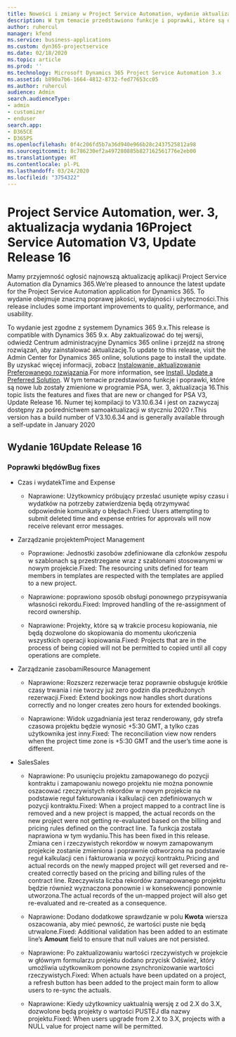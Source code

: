 ```yaml
---
title: Nowości i zmiany w Project Service Automation, wydanie aktualizacji 16, wer. 3
description: W tym temacie przedstawiono funkcje i poprawki, które są dostepne w programie Project Service Automation, aktualizacja 16, wer. 3.
author: ruhercul
manager: kfend
ms.service: business-applications
ms.custom: dyn365-projectservice
ms.date: 02/18/2020
ms.topic: article
ms.prod: ''
ms.technology: Microsoft Dynamics 365 Project Service Automation 3.x
ms.assetid: b890a7b6-1664-4812-8732-fed77653cc05
ms.author: ruhercul
audience: Admin
search.audienceType:
- admin
- customizer
- enduser
search.app:
- D365CE
- D365PS
ms.openlocfilehash: 0f4c206fd5b7a36d940e966b28c2437525812a98
ms.sourcegitcommit: 8c786230ef2a497280885b827162561776e2eb00
ms.translationtype: HT
ms.contentlocale: pl-PL
ms.lasthandoff: 03/24/2020
ms.locfileid: "3754322"
---
```

# <a name="project-service-automation-v3-update-release-16"></a><span data-ttu-id="363b9-103">Project Service Automation, wer. 3, aktualizacja wydania 16</span><span class="sxs-lookup"><span data-stu-id="363b9-103">Project Service Automation V3, Update Release 16</span></span>
<span data-ttu-id="363b9-104">Mamy przyjemność ogłosić najnowszą aktualizację aplikacji Project Service Automation dla Dynamics 365.</span><span class="sxs-lookup"><span data-stu-id="363b9-104">We’re pleased to announce the latest update for the Project Service Automation application for Dynamics 365.</span></span> <span data-ttu-id="363b9-105">To wydanie obejmuje znaczną poprawę jakości, wydajności i użyteczności.</span><span class="sxs-lookup"><span data-stu-id="363b9-105">This release includes some important improvements to quality, performance, and usability.</span></span>

<span data-ttu-id="363b9-106">To wydanie jest zgodne z systemem Dynamics 365 9.x.</span><span class="sxs-lookup"><span data-stu-id="363b9-106">This release is compatible with Dynamics 365 9.x.</span></span> <span data-ttu-id="363b9-107">Aby zaktualizować do tej wersji, odwiedź Centrum administracyjne Dynamics 365 online i przejdź na stronę rozwiązań, aby zainstalować aktualizację.</span><span class="sxs-lookup"><span data-stu-id="363b9-107">To update to this release, visit the Admin Center for Dynamics 365 online, solutions page to install the update.</span></span> <span data-ttu-id="363b9-108">By uzyskać więcej informacji, zobacz [Instalowanie, aktualizowanie Preferowanego rozwiązania](https://docs.microsoft.com/dynamics365/project-service/upgrade-psa-home-page).</span><span class="sxs-lookup"><span data-stu-id="363b9-108">For more information, see [Install, Update a Preferred Solution](https://docs.microsoft.com/dynamics365/project-service/upgrade-psa-home-page).</span></span> <span data-ttu-id="363b9-109">W tym temacie przedstawiono funkcje i poprawki, które są nowe lub zostały zmienione w programie PSA, wer. 3, aktualizacja 16.</span><span class="sxs-lookup"><span data-stu-id="363b9-109">This topic lists the features and fixes that are new or changed for PSA V3, Update Release 16.</span></span> <span data-ttu-id="363b9-110">Numer tej kompilacji to V3.10.6.34 i jest on zazwyczaj dostępny za pośrednictwem samoaktualizacji w styczniu 2020 r.</span><span class="sxs-lookup"><span data-stu-id="363b9-110">This version has a build number of V3.10.6.34 and is generally available through a self-update in January 2020</span></span>

## <a name="update-release-16"></a><span data-ttu-id="363b9-111">Wydanie 16</span><span class="sxs-lookup"><span data-stu-id="363b9-111">Update Release 16</span></span>

### <a name="bug-fixes"></a><span data-ttu-id="363b9-112">Poprawki błędów</span><span class="sxs-lookup"><span data-stu-id="363b9-112">Bug fixes</span></span>

-   <span data-ttu-id="363b9-113">Czas i wydatek</span><span class="sxs-lookup"><span data-stu-id="363b9-113">Time and Expense</span></span>

    -   <span data-ttu-id="363b9-114">Naprawione: Użytkownicy próbujący przesłać usunięte wpisy czasu i wydatków na potrzeby zatwierdzenia będą otrzymywać odpowiednie komunikaty o błędach.</span><span class="sxs-lookup"><span data-stu-id="363b9-114">Fixed: Users attempting to submit deleted time and expense entries for approvals will now receive relevant error messages.</span></span>

-   <span data-ttu-id="363b9-115">Zarządzanie projektem</span><span class="sxs-lookup"><span data-stu-id="363b9-115">Project Management</span></span>

    -   <span data-ttu-id="363b9-116">Poprawione: Jednostki zasobów zdefiniowane dla członków zespołu w szablonach są przestrzegane wraz z szablonami stosowanymi w nowym projekcie.</span><span class="sxs-lookup"><span data-stu-id="363b9-116">Fixed: The resourcing units defined for team members in templates are respected with the templates are applied to a new project.</span></span>

    -   <span data-ttu-id="363b9-117">Naprawione: poprawiono sposób obsługi ponownego przypisywania własności rekordu.</span><span class="sxs-lookup"><span data-stu-id="363b9-117">Fixed: Improved handling of the re-assignment of record ownership.</span></span>

    -   <span data-ttu-id="363b9-118">Naprawione: Projekty, które są w trakcie procesu kopiowania, nie będą dozwolone do skopiowania do momentu ukończenia wszystkich operacji kopiowania.</span><span class="sxs-lookup"><span data-stu-id="363b9-118">Fixed: Projects that are in the process of being copied will not be permitted to copied until all copy operations are complete.</span></span>

-   <span data-ttu-id="363b9-119">Zarządzanie zasobami</span><span class="sxs-lookup"><span data-stu-id="363b9-119">Resource Management</span></span>

    -   <span data-ttu-id="363b9-120">Naprawione: Rozszerz rezerwacje teraz poprawnie obsługuje krótkie czasy trwania i nie tworzy już zero godzin dla przedłużonych rezerwacji.</span><span class="sxs-lookup"><span data-stu-id="363b9-120">Fixed: Extend bookings now handles short durations correctly and no longer creates zero hours for extended bookings.</span></span>

    -   <span data-ttu-id="363b9-121">Naprawione: Widok uzgadniania jest teraz renderowany, gdy strefa czasowa projektu będzie wynosić +5:30 GMT, a tylko czas użytkownika jest inny.</span><span class="sxs-lookup"><span data-stu-id="363b9-121">Fixed: The reconciliation view now renders when the project time zone is +5:30 GMT and the user’s time aone is different.</span></span>

-   <span data-ttu-id="363b9-122">Sales</span><span class="sxs-lookup"><span data-stu-id="363b9-122">Sales</span></span>

    -   <span data-ttu-id="363b9-123">Naprawione: Po usunięciu projektu zamapowanego do pozycji kontraktu i zamapowaniu nowego projektu nie można ponownie oszacować rzeczywistych rekordów w nowym projekcie na podstawie reguł fakturowania i kalkulacji cen zdefiniowanych w pozycji kontraktu.</span><span class="sxs-lookup"><span data-stu-id="363b9-123">Fixed: When a project mapped to a contract line is removed and a new project is mapped, the actual records on the new project were not getting re-evaluated based on the billing and pricing rules defined on the contract line.</span></span> <span data-ttu-id="363b9-124">Ta funkcja została naprawiona w tym wydaniu.</span><span class="sxs-lookup"><span data-stu-id="363b9-124">This has been fixed in this release.</span></span> <span data-ttu-id="363b9-125">Zmiana cen i rzeczywistych rekordów w nowym zamapowanym projekcie zostanie zmieniona i poprawnie odtworzona na podstawie reguł kalkulacji cen i fakturowania w pozycji kontraktu.</span><span class="sxs-lookup"><span data-stu-id="363b9-125">Pricing and actual records on the newly mapped project will get reversed and re-created correctly based on the pricing and billing rules of the contract line.</span></span> <span data-ttu-id="363b9-126">Rzeczywista liczba rekordów zamapowanego projektu będzie również wyznaczona ponownie i w konsekwencji ponownie utworzona.</span><span class="sxs-lookup"><span data-stu-id="363b9-126">The actual records of the un-mapped project will also get re-evaluated and re-created as a consequence.</span></span>

    -   <span data-ttu-id="363b9-127">Naprawione: Dodano dodatkowe sprawdzanie w polu **Kwota** wiersza oszacowania, aby mieć pewność, że wartości puste nie będą utrwalone.</span><span class="sxs-lookup"><span data-stu-id="363b9-127">Fixed: Additional validation has been added to an estimate line’s **Amount** field to ensure that null values are not persisted.</span></span>

    -   <span data-ttu-id="363b9-128">Naprawione: Po zaktualizowaniu wartości rzeczywistych w projekcie w głównym formularzu projektu dodano przycisk Odśwież, który umożliwia użytkownikom ponowne zsynchronizowanie wartości rzeczywistych.</span><span class="sxs-lookup"><span data-stu-id="363b9-128">Fixed: When actuals have been updated on a project, a refresh button has been added to the project main form to allow users to re-sync the actuals.</span></span>

    -   <span data-ttu-id="363b9-129">Naprawione: Kiedy użytkownicy uaktualnią wersję z od 2.X do 3.X, dozwolone będą projekty o wartości PUSTEJ dla nazwy projektu.</span><span class="sxs-lookup"><span data-stu-id="363b9-129">Fixed: When users upgrade from 2.X to 3.X, projects with a NULL value for project name will be permitted.</span></span>

